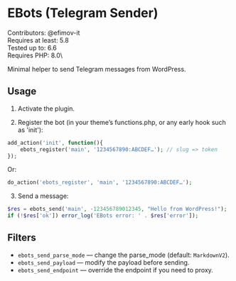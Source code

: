 # EBots (Telegram Sender)
Contributors: @efimov-it\
Requires at least: 5.8\
Tested up to: 6.6\
Requires PHP: 8.0\

Minimal helper to send Telegram messages from WordPress.

## Usage

1) Activate the plugin.

2) Register the bot (in your theme’s functions.php, or any early hook such as 'init'):

```php
add_action('init', function(){
    ebots_register('main', '1234567890:ABCDEF…'); // slug => token
});
```

Or:
```php
do_action('ebots_register', 'main', '1234567890:ABCDEF…');
```

3) Send a message:
```php
$res = ebots_send('main', -123456789012345, "Hello from WordPress!");
if (!$res['ok']) error_log('EBots error: ' . $res['error']);
```

## Filters

- `ebots_send_parse_mode` — change the parse_mode (default: `MarkdownV2`).
- `ebots_send_payload` — modify the payload before sending.
- `ebots_send_endpoint` — override the endpoint if you need to proxy.